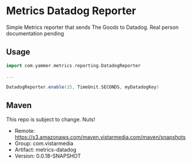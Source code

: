 # Metrics Datadog Reporter
Simple Metrics reporter that sends The Goods to Datadog. Real person
documentation pending

## Usage

~~~scala
import com.yammer.metrics.reporting.DatadogReporter

...

DatadogReporter.enable(15, TimeUnit.SECONDS, myDatadogKey)
~~~

## Maven

This repo is subject to change. Nuts!

* Remote:   https://s3.amazonaws.com/maven.vistarmedia.com/maven/snapshots
* Group:    com.vistarmedia
* Artifact: metrics-datadog
* Version:  0.0.18-SNAPSHOT
